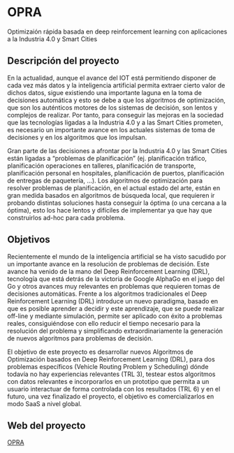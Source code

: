 # OPRA
Optimizaión rápida basada en deep reinforcement learning con aplicaciones a la Industria 4.0 y Smart Cities


## Descripción del proyecto
 En la actualidad, aunque el avance del IOT está permitiendo disponer de cada vez más datos y la inteligencia artificial permita extraer cierto valor de dichos datos, sigue existiendo una importante laguna en la toma de decisiones automática y esto se debe a que los algoritmos de optimización, que son los auténticos motores de los sistemas de decisión, son lentos y complejos de realizar. Por tanto, para conseguir las mejoras en la sociedad que las tecnologías ligadas a la Industria 4.0 y a las Smart Cities prometen, es necesario un importante avance en los actuales sistemas de toma de decisiones y en los algoritmos que los impulsan.

Gran parte de las decisiones a afrontar por la Industria 4.0 y las Smart Cities están ligadas a “problemas de planificación” (ej. planificación tráfico, planificación operaciones en talleres, planificación de transporte, planificación personal en hospitales, planificación de puertos, planificación de entregas de paquetería, …). Los algoritmos de optimización para resolver problemas de planificación, en el actual estado del arte, están en gran medida basados en algoritmos de búsqueda local, que requieren ir probando distintas soluciones hasta conseguir la óptima (o una cercana a la óptima), esto los hace lentos y difíciles de implementar ya que hay que construirlos ad-hoc para cada problema. 

## Objetivos
 Recientemente el mundo de la inteligencia artificial se ha visto sacudido por un importante avance en la resolución de problemas de decisión. Este avance ha venido de la mano del Deep Reinforcement Learning (DRL), tecnología que está detrás de la victoria de Google AlphaGo en el juego del Go y otros avances muy relevantes en problemas que requieren tomas de decisiones automáticas. Frente a los algoritmos tradicionales el Deep Reinforcement Learning (DRL) introduce un nuevo paradigma, basado en que es posible aprender a decidir y este aprendizaje, que se puede realizar off-line y mediante simulación, permite ser aplicado con éxito a problemas reales, consiguiéndose con ello reducir el tiempo necesario para la resolución del problema y simplificando extraordinariamente la generación de nuevos algoritmos para problemas de decisión.

El objetivo de este proyecto es desarrollar nuevos Algoritmos de Optimización basados en Deep Reinforcement Learning (DRL), para dos problemas específicos (Vehicle Routing Problem y Scheduling) dónde todavía no hay experiencias relevantes (TRL 3), testear estos algoritmos con datos relevantes e incorporarlos en un prototipo que permita a un usuario interactuar de forma controlada con los resultados (TRL 6) y en el futuro, una vez finalizado el proyecto, el objetivo es comercializarlos en modo SaaS a nivel global. 

## Web del proyecto
[OPRA](http://opra.itelligent.es/)
